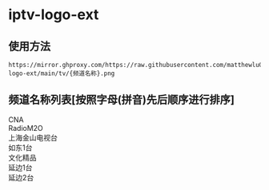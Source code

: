 # iptv-logo-ext
## 使用方法
```
https://mirror.ghproxy.com/https://raw.githubusercontent.com/matthewlu070111/iptv-logo-ext/main/tv/{频道名称}.png
```
## 频道名称列表[按照字母(拼音)先后顺序进行排序]
CNA</br>
RadioM2O</br>
上海金山电视台</br>
如东1台</br>
文化精品</br>
延边1台</br>
延边2台
